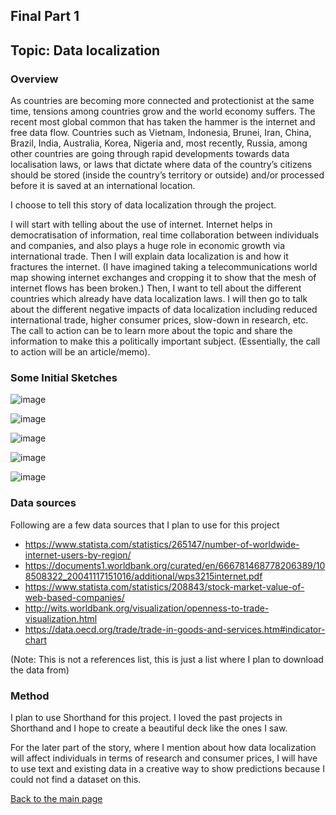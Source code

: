 ## Final Part 1

## Topic: Data localization

### Overview

As countries are becoming more connected and protectionist at the same time, tensions among countries grow and the world economy suffers. The recent most global common that has taken the hammer is the internet and free data flow. Countries such as Vietnam, Indonesia, Brunei, Iran, China, Brazil, India, Australia, Korea, Nigeria and, most recently, Russia, among other countries are going through rapid developments towards data localisation laws, or laws that dictate where data of the country’s citizens should be stored (inside the country’s territory or outside) and/or processed before it is saved at an international location. 

I choose to tell this story of data localization through the project. 

I will start with telling about the use of internet. Internet helps in democratisation of information, real time collaboration between individuals and companies, and also plays a huge role in economic growth via international trade. Then I will explain data localization is and how it fractures the internet. (I have imagined taking a telecommunications world map showing internet exchanges and cropping it to show that the mesh of internet flows has been broken.) Then, I want to tell about the different countries which already have data localization laws. I will then go to talk about the different negative impacts of data localization including reduced international trade, higher consumer prices, slow-down in research, etc. The call to action can be to learn more about the topic and share the information to make this a politically important subject. (Essentially, the call to action will be an article/memo).

### Some Initial Sketches

![image](https://user-images.githubusercontent.com/123350491/218779898-768216a8-c700-49ad-baef-94959a4cd90d.png)


![image](https://user-images.githubusercontent.com/123350491/218780142-3eba8de7-442f-46e8-9fbe-ad38f4cb2c74.png)


![image](https://user-images.githubusercontent.com/123350491/218780343-8dba278a-cc01-4a6a-8163-c4131556c7d3.png)


![image](https://user-images.githubusercontent.com/123350491/218780435-dc738d29-93e3-4ffe-a432-7f52a5967a57.png)


![image](https://user-images.githubusercontent.com/123350491/218780511-c449ca35-c71d-4ed6-b551-9352b6ce6641.png)


### Data sources

Following are a few data sources that I plan to use for this project
- https://www.statista.com/statistics/265147/number-of-worldwide-internet-users-by-region/
- https://documents1.worldbank.org/curated/en/666781468778206389/108508322_20041117151016/additional/wps3215internet.pdf
- https://www.statista.com/statistics/208843/stock-market-value-of-web-based-companies/
- http://wits.worldbank.org/visualization/openness-to-trade-visualization.html
- https://data.oecd.org/trade/trade-in-goods-and-services.htm#indicator-chart

(Note: This is not a references list, this is just a list where I plan to download the data from)

### Method

I plan to use Shorthand for this project. I loved the past projects in Shorthand and I hope to create a beautiful deck like the ones I saw. 

For the later part of the story, where I mention about how data localization will affect individuals in terms of research and consumer prices, I will have to use text and existing data in a creative way to show predictions because I could not find a dataset on this. 


[Back to the main page](README.md)
